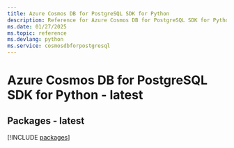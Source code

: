 ```yaml
---
title: Azure Cosmos DB for PostgreSQL SDK for Python
description: Reference for Azure Cosmos DB for PostgreSQL SDK for Python
ms.date: 01/27/2025
ms.topic: reference
ms.devlang: python
ms.service: cosmosdbforpostgresql
---
```

# Azure Cosmos DB for PostgreSQL SDK for Python - latest
## Packages - latest
[!INCLUDE [packages](cosmos-db-for-postgresql-index.md)]